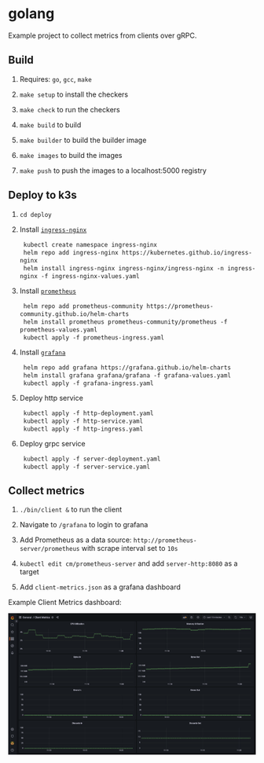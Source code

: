 # golang

Example project to collect metrics from clients over gRPC.

## Build

1. Requires: `go`, `gcc`, `make`

1. `make setup` to install the checkers

1. `make check` to run the checkers

1. `make build` to build

1. `make builder` to build the builder image

1. `make images` to build the images

1. `make push` to push the images to a localhost:5000 registry

## Deploy to k3s

1. `cd deploy`

1. Install [`ingress-nginx`](https://artifacthub.io/packages/helm/ingress-nginx/ingress-nginx)

		kubectl create namespace ingress-nginx
		helm repo add ingress-nginx https://kubernetes.github.io/ingress-nginx
		helm install ingress-nginx ingress-nginx/ingress-nginx -n ingress-nginx -f ingress-nginx-values.yaml

1. Install [`prometheus`](https://artifacthub.io/packages/helm/prometheus-community/prometheus)

		helm repo add prometheus-community https://prometheus-community.github.io/helm-charts
		helm install prometheus prometheus-community/prometheus -f prometheus-values.yaml
		kubectl apply -f prometheus-ingress.yaml

1. Install [`grafana`](https://artifacthub.io/packages/helm/grafana/grafana)

		helm repo add grafana https://grafana.github.io/helm-charts
		helm install grafana grafana/grafana -f grafana-values.yaml
		kubectl apply -f grafana-ingress.yaml

1. Deploy http service

		kubectl apply -f http-deployment.yaml
		kubectl apply -f http-service.yaml
		kubectl apply -f http-ingress.yaml

1. Deploy grpc service

		kubectl apply -f server-deployment.yaml
		kubectl apply -f server-service.yaml

## Collect metrics

1. `./bin/client &` to run the client

1. Navigate to `/grafana` to login to grafana

1. Add Prometheus as a data source: `http://prometheus-server/prometheus` with scrape interval set to `10s`

1. `kubectl edit cm/prometheus-server` and add `server-http:8080` as a target

1. Add `client-metrics.json` as a grafana dashboard

Example Client Metrics dashboard:

![client-metrics dashboard](images/dashboard.png)
